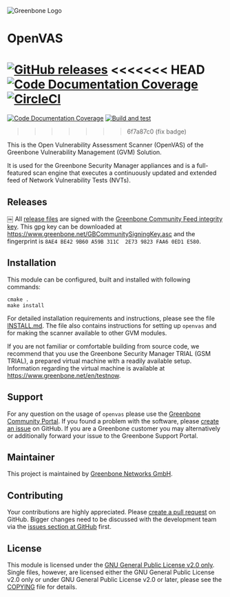 ![Greenbone Logo](https://www.greenbone.net/wp-content/uploads/gb_logo_resilience_horizontal.png)

# OpenVAS

[![GitHub releases](https://img.shields.io/github/release/greenbone/openvas.svg)](https://github.com/greenbone/openvas/releases)
<<<<<<< HEAD
[![Code Documentation Coverage](https://img.shields.io/codecov/c/github/greenbone/openvas/openvas-21.04.svg?label=Doc%20Coverage&logo=codecov)](https://codecov.io/gh/greenbone/openvas)
[![CircleCI](https://circleci.com/gh/greenbone/openvas/tree/openvas-21.04.svg?style=svg)](https://circleci.com/gh/greenbone/openvas/tree/openvas-21.04)
=======
[![Code Documentation Coverage](https://img.shields.io/codecov/c/github/greenbone/openvas.svg?label=Doc%20Coverage&logo=codecov)](https://codecov.io/gh/greenbone/openvas)
[![Build and test](https://github.com/greenbone/openvas-scanner/actions/workflows/ci-c.yml/badge.svgg)](https://github.com/greenbone/openvas-scanner/actions/workflows/ci-c.yml)
>>>>>>> 6f7a87c0 (fix badge)

This is the Open Vulnerability Assessment Scanner (OpenVAS) of the
Greenbone Vulnerability Management (GVM) Solution.

It is used for the Greenbone Security Manager appliances and is a full-featured
scan engine that executes a continuously updated and extended feed of Network
Vulnerability Tests (NVTs).

## Releases
￼
All [release files](https://github.com/greenbone/openvas/releases) are signed with
the [Greenbone Community Feed integrity key](https://community.greenbone.net/t/gcf-managing-the-digital-signatures/101).
This gpg key can be downloaded at https://www.greenbone.net/GBCommunitySigningKey.asc
and the fingerprint is `8AE4 BE42 9B60 A59B 311C  2E73 9823 FAA6 0ED1 E580`.

## Installation

This module can be configured, built and installed with following commands:

    cmake .
    make install

For detailed installation requirements and instructions, please see the file
[INSTALL.md](INSTALL.md). The file also contains instructions for setting up
`openvas` and for making the scanner available to other GVM modules.

If you are not familiar or comfortable building from source code, we recommend
that you use the Greenbone Security Manager TRIAL (GSM TRIAL), a prepared virtual
machine with a readily available setup. Information regarding the virtual machine
is available at <https://www.greenbone.net/en/testnow>.

## Support

For any question on the usage of `openvas` please use the [Greenbone
Community Portal](https://community.greenbone.net/c/gse). If you found a problem
with the software, please [create an
issue](https://github.com/greenbone/openvas-scanner/issues) on GitHub. If you
are a Greenbone customer you may alternatively or additionally forward your
issue to the Greenbone Support Portal.

## Maintainer

This project is maintained by [Greenbone Networks GmbH](https://www.greenbone.net/).

## Contributing

Your contributions are highly appreciated. Please [create a pull
request](https://github.com/greenbone/openvas/pulls) on GitHub. Bigger
changes need to be discussed with the development team via the [issues section
at GitHub](https://github.com/greenbone/openvas/issues) first.

## License

This module is licensed under the [GNU General Public License v2.0
only](COPYING.GPLv2). Single files, however, are licensed either the GNU General
Public License v2.0 only or under GNU General Public License v2.0 or later,
please see the [COPYING](COPYING) file for details.
